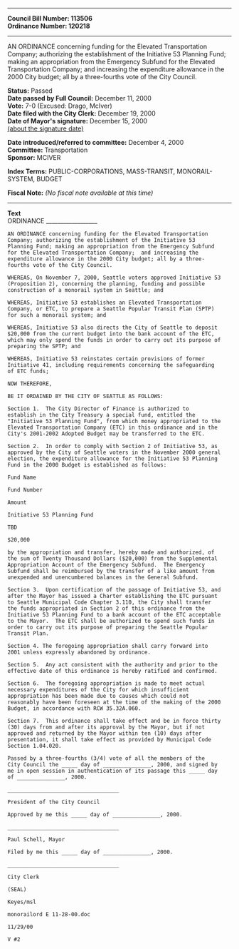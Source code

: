 * * * * *  
  
**Council Bill Number: [](#h0)[](#h2)113506**   
**Ordinance Number: 120218**  
  
* * * * *  
  
AN ORDINANCE concerning funding for the Elevated Transportation Company; authorizing the establishment of the Initiative 53 Planning Fund; making an appropriation from the Emergency Subfund for the Elevated Transportation Company; and increasing the expenditure allowance in the 2000 City budget; all by a three-fourths vote of the City Council.  
  
**Status:** Passed   
**Date passed by Full Council:** December 11, 2000   
**Vote:** 7-0 (Excused: Drago, McIver)   
**Date filed with the City Clerk:** December 19, 2000   
**Date of Mayor's signature:** December 15, 2000   
[(about the signature date)](/~public/approvaldate.htm)   
  
  
**Date introduced/referred to committee:** December 4, 2000   
**Committee:** Transportation   
**Sponsor:** MCIVER   
  
**Index Terms:** PUBLIC-CORPORATIONS, MASS-TRANSIT, MONORAIL-SYSTEM, BUDGET  
  
**Fiscal Note:** *(No fiscal note available at this time)*  
  
* * * * *  
  
**Text**  
    ORDINANCE __________________  
  
    AN ORDINANCE concerning funding for the Elevated Transportation  
    Company; authorizing the establishment of the Initiative 53  
    Planning Fund; making an appropriation from the Emergency Subfund  
    for the Elevated Transportation Company;  and increasing the  
    expenditure allowance in the 2000 City budget; all by a three-  
    fourths vote of the City Council.  
  
    WHEREAS, On November 7, 2000, Seattle voters approved Initiative 53  
    (Proposition 2), concerning the planning, funding and possible  
    construction of a monorail system in Seattle; and  
  
    WHEREAS, Initiative 53 establishes an Elevated Transportation  
    Company, or ETC, to prepare a Seattle Popular Transit Plan (SPTP)  
    for such a monorail system; and  
  
    WHEREAS, Initiative 53 also directs the City of Seattle to deposit  
    $20,000 from the current budget into the bank account of the ETC,  
    which may only spend the funds in order to carry out its purpose of  
    preparing the SPTP; and  
  
    WHEREAS, Initiative 53 reinstates certain provisions of former  
    Initiative 41, including requirements concerning the safeguarding  
    of ETC funds;  
  
    NOW THEREFORE,  
  
    BE IT ORDAINED BY THE CITY OF SEATTLE AS FOLLOWS:  
  
    Section 1.  The City Director of Finance is authorized to  
    establish in the City Treasury a special fund, entitled the  
    "Initiative 53 Planning Fund", from which money appropriated to the  
    Elevated Transportation Company (ETC) in this ordinance and in the  
    City's 2001-2002 Adopted Budget may be transferred to the ETC.  
  
    Section 2.  In order to comply with Section 2 of Initiative 53, as  
    approved by the City of Seattle voters in the November 2000 general  
    election, the expenditure allowance for the Initiative 53 Planning  
    Fund in the 2000 Budget is established as follows:  
  
    Fund Name  
  
    Fund Number  
  
    Amount  
  
    Initiative 53 Planning Fund  
  
    TBD  
  
    $20,000  
  
    by the appropriation and transfer, hereby made and authorized, of  
    the sum of Twenty Thousand Dollars ($20,000) from the Supplemental  
    Appropriation Account of the Emergency Subfund.  The Emergency  
    Subfund shall be reimbursed by the transfer of a like amount from  
    unexpended and unencumbered balances in the General Subfund.  
  
    Section 3.  Upon certification of the passage of Initiative 53, and  
    after the Mayor has issued a Charter establishing the ETC pursuant  
    to Seattle Municipal Code Chapter 3.110, the City shall transfer  
    the funds appropriated in Section 2 of this ordinance from the  
    Initiative 53 Planning Fund to a bank account of the ETC acceptable  
    to the Mayor.  The ETC shall be authorized to spend such funds in  
    order to carry out its purpose of preparing the Seattle Popular  
    Transit Plan.  
  
    Section 4. The foregoing appropriation shall carry forward into  
    2001 unless expressly abandoned by ordinance.  
  
    Section 5.  Any act consistent with the authority and prior to the  
    effective date of this ordinance is hereby ratified and confirmed.  
  
    Section 6.  The foregoing appropriation is made to meet actual  
    necessary expenditures of the City for which insufficient  
    appropriation has been made due to causes which could not  
    reasonably have been foreseen at the time of the making of the 2000  
    Budget, in accordance with RCW 35.32A.060.  
  
    Section 7.  This ordinance shall take effect and be in force thirty  
    (30) days from and after its approval by the Mayor, but if not  
    approved and returned by the Mayor within ten (10) days after  
    presentation, it shall take effect as provided by Municipal Code  
    Section 1.04.020.  
  
    Passed by a three-fourths (3/4) vote of all the members of the  
    City Council the _____ day of _______________, 2000, and signed by  
    me in open session in authentication of its passage this _____ day  
    of _______________, 2000.  
  
    ___________________________________  
  
    President of the City Council  
  
    Approved by me this _____ day of _______________, 2000.  
  
    ___________________________________  
  
    Paul Schell, Mayor  
  
    Filed by me this _____ day of _______________, 2000.  
  
    ___________________________________  
  
    City Clerk  
  
    (SEAL)  
  
    Keyes/msl  
  
    monorailord E 11-28-00.doc  
  
    11/29/00  
  
    V #2  
